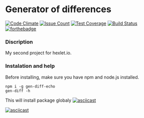 # Generator of differences
[![Code Climate](https://codeclimate.com/github/echonok/project-lvl2-s333/badges/gpa.svg)](https://codeclimate.com/github/echonok/project-lvl2-s333)
[![Issue Count](https://codeclimate.com/github/echonok/project-lvl2-s333/badges/issue_count.svg)](https://codeclimate.com/github/echonok/project-lvl2-s333)
[![Test Coverage](https://api.codeclimate.com/v1/badges/5cab81b160e13f8c141d/test_coverage)](https://codeclimate.com/github/echonok/project-lvl2-s333/test_coverage)
[![Build Status](https://travis-ci.org/echonok/project-lvl2-s333.svg?branch=master)](https://travis-ci.org/echonok/project-lvl2-s333)
[![forthebadge](https://forthebadge.com/images/badges/built-with-love.svg)](https://forthebadge.com)

### Discription
My second project for hexlet.io.

### Instalation and help
Before installing, make sure you have npm and node.js installed.
```
npm i -g gen-diff-echo
gen-diff -h
```
This will install package globaly
[![asciicast](https://asciinema.org/a/IRUsV8Ir1ZpPmGfaJMS1DI6xy.png)](https://asciinema.org/a/IRUsV8Ir1ZpPmGfaJMS1DI6xy)

[![asciicast](https://asciinema.org/a/YUmfQErIb10kYcdBTCvLbMtKP.png)](https://asciinema.org/a/YUmfQErIb10kYcdBTCvLbMtKP)